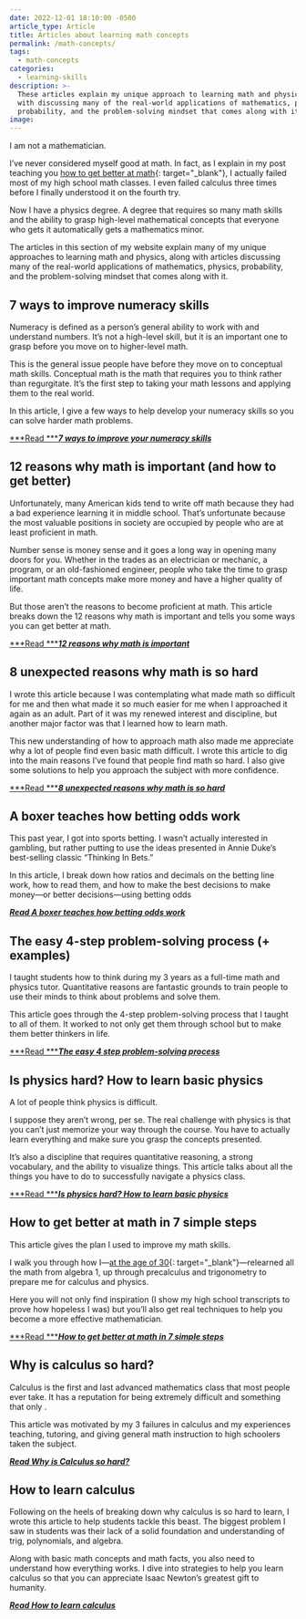 ```yaml
---
date: 2022-12-01 18:10:00 -0500
article_type: Article
title: Articles about learning math concepts
permalink: /math-concepts/
tags:
  - math-concepts
categories:
  - learning-skills
description: >-
  These articles explain my unique approach to learning math and physics, along
  with discussing many of the real-world applications of mathematics, physics,
  probability, and the problem-solving mindset that comes along with it.
image:
---
```

I am not a mathematician.

I’ve never considered myself good at math. In fact, as I explain in my post teaching you [how to get better at math](https://www.clearscope.io/how-to-get-better-at-math/){: target="_blank"}, I actually failed most of my high school math classes. I even failed calculus three times before I finally understood it on the fourth try.

Now I have a physics degree. A degree that requires so many math skills and the ability to grasp high-level mathematical concepts that everyone who gets it automatically gets a mathematics minor.

The articles in this section of my website explain many of my unique approaches to learning math and physics, along with articles discussing many of the real-world applications of mathematics, physics, probability, and the problem-solving mindset that comes along with it.

## 7 ways to improve numeracy skills

Numeracy is defined as a person’s general ability to work with and understand numbers. It’s not a high-level skill, but it is an important one to grasp before you move on to higher-level math.

This is the general issue people have before they move on to conceptual math skills. Conceptual math is the math that requires you to think rather than regurgitate. It’s the first step to taking your math lessons and applying them to the real world.

In this article, I give a few ways to help develop your numeracy skills so you can solve harder math problems.

[***Read ******7 ways to improve your numeracy skills***](/numeracy-skills/)

## 12 reasons why math is important (and how to get better)

Unfortunately, many American kids tend to write off math because they had a bad experience learning it in middle school. That’s unfortunate because the most valuable positions in society are occupied by people who are at least proficient in math.

Number sense is money sense and it goes a long way in opening many doors for you. Whether in the trades as an electrician or mechanic, a program, or an old-fashioned engineer, people who take the time to grasp important math concepts make more money and have a higher quality of life.

But those aren’t the reasons to become proficient at math. This article breaks down the 12 reasons why math is important and tells you some ways you can get better at math.

[***Read ******12 reasons why math is important***](/why-is-math-important/)

## 8 unexpected reasons why math is so hard

I wrote this article because I was contemplating what made math so difficult for me and then what made it so much easier for me when I approached it again as an adult. Part of it was my renewed interest and discipline, but another major factor was that I learned how to learn math.

This new understanding of how to approach math also made me appreciate why a lot of people find even basic math difficult. I wrote this article to dig into the main reasons I’ve found that people find math so hard. I also give some solutions to help you approach the subject with more confidence.

[***Read ******8 unexpected reasons why math is so hard***](/why-is-math-so-hard/)

## A boxer teaches how betting odds work

This past year, I got into sports betting. I wasn’t actually interested in gambling, but rather putting to use the ideas presented in Annie Duke’s best-selling classic “Thinking In Bets.”

In this article, I break down how ratios and decimals on the betting line work, how to read them, and how to make the best decisions to make money—or better decisions—using betting odds

[***Read A boxer teaches how betting odds work***](/how-do-betting-odds-work/)

## The easy 4-step problem-solving process (+ examples)

I taught students how to think during my 3 years as a full-time math and physics tutor. Quantitative reasons are fantastic grounds to train people to use their minds to think about problems and solve them.

This article goes through the 4-step problem-solving process that I taught to all of them. It worked to not only get them through school but to make them better thinkers in life.

[***Read ******The easy 4 step problem-solving process***](/problem-solving-process/)

## Is physics hard? How to learn basic physics

A lot of people think physics is difficult.

I suppose they aren’t wrong, per se. The real challenge with physics is that you can’t just memorize your way through the course. You have to actually learn everything and make sure you grasp the concepts presented.

It’s also a discipline that requires quantitative reasoning, a strong vocabulary, and the ability to visualize things. This article talks about all the things you have to do to successfully navigate a physics class.

[***Read ******Is physics hard? How to learn basic physics***](/is-physics-hard-how-to-study-and-learn-basic-physics/)

## How to get better at math in 7 simple steps

This article gives the plan I used to improve my math skills.

I walk you through how I—[at the age of 30](https://www.clearscope.io/going-back-to-school-at-30/){: target="_blank"}—relearned all the math from algebra 1, up through precalculus and trigonometry to prepare me for calculus and physics.

Here you will not only find inspiration (I show my high school transcripts to prove how hopeless I was) but you’ll also get real techniques to help you become a more effective mathematician.

[***Read ******How to get better at math in 7 simple steps***](/how-to-get-better-at-math/)

## Why is calculus so hard?

Calculus is the first and last advanced mathematics class that most people ever take. It has a reputation for being extremely difficult and something that only .

This article was motivated by my 3 failures in calculus and my experiences teaching, tutoring, and giving general math instruction to high schoolers taken the subject.

[***Read Why is Calculus so hard?***](/why-is-calculus-hard/)

## How to learn calculus

Following on the heels of breaking down why calculus is so hard to learn, I wrote this article to help students tackle this beast. The biggest problem I saw in students was their lack of a solid foundation and understanding of trig, polynomials, and algebra.

Along with basic math concepts and math facts, you also need to understand how everything works. I dive into strategies to help you learn calculus so that you can appreciate Isaac Newton’s greatest gift to humanity.

[***Read How to learn calculus***](/how-to-learn-calculus/)